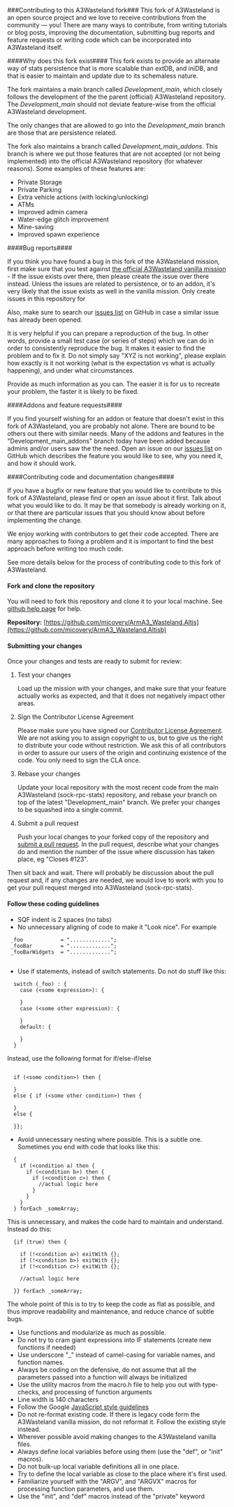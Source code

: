 ###Contributing to this A3Wasteland fork###
This fork of A3Wasteland is an open source project and we love to receive contributions from the community — you! There are many ways to contribute, from writing tutorials or blog posts, improving the documentation, submitting bug reports and feature requests or writing code which can be incorporated into A3Wasteland itself.

####Why does this fork exist####
This fork exists to provide an alternate way of stats persistence that is more scalable than extDB, and iniDB, and that is easier to maintain and update due to its schemaless nature.
  
The fork maintains a main branch called *Development_main*, which closely follows the development of the the parent (official) A3Wasteland repository. The *Development_main* should not deviate feature-wise from the official A3Wasteland development.
 
The only changes that are allowed to go into the *Development_main* branch are those that are persistence related.
 
The fork also maintains a branch called *Development_main_addons*. This branch is where we put those features that are not accepted (or not being implemented) into the official A3Wasteland repository (for whatever reasons). Some examples of these features are:
 
 * Private Storage
 * Private Parking
 * Extra vehicle actions (with locking/unlocking)
 * ATMs
 * Improved admin camera
 * Water-edge glitch improvement
 * Mine-saving 
 * Improved spawn experience 
 

####Bug reports####


If you think you have found a bug in this fork of the A3Wasteland mission, first make sure that you test against [the official A3Wasteland vanilla mission](https://github.com/A3Wasteland/ArmA3_Wasteland.Altis) - If the issue exists over there, then please create the issue over there instead. Unless the issues are related to persistence, or to an addon, it's very likely that the issue exists as well in the vanilla mission.
Only create issues in this repository for 
 
Also, make sure to search our [issues list](https://github.com/micovery/ArmA3_Wasteland.Altis/issues) on GitHub in case a similar issue has already been opened.

It is very helpful if you can prepare a reproduction of the bug. In other words, provide a small test case (or series of steps) which we can do in order to consistently reproduce the bug. It makes it easier to find the problem and to fix it. Do not simply say "XYZ is not working", please explain how exactly is it not working (what is the expectation vs what is actually happening),  and under what circumstances. 

Provide as much information as you can. The easier it is for us to recreate your problem, the faster it is likely to be fixed.

####Addons and feature requests####

If you find yourself wishing for an addon or feature that doesn't exist in this fork of A3Wasteland, you are probably not alone. There are bound to be others out there with similar needs. Many of the addons and features in the "Development_main_addons" branch today have been added because admins and/or users saw the the need.
Open an issue on our [issues list](https://github.com/micovery/ArmA3_Wasteland.Altis/issues) on GitHub which describes the feature you would like to see, why you need it, and how it should work.

####Contributing code and documentation changes####

If you have a bugfix or new feature that you would like to contribute to this fork of A3Wasteland, please find or open an issue about it first. Talk about what you would like to do. It may be that somebody is already working on it, or that there are particular issues that you should know about before implementing the change.

We enjoy working with contributors to get their code accepted. There are many approaches to fixing a problem and it is important to find the best approach before writing too much code.

See more details below for the process of contributing code to this fork of A3Wasteland.

#### Fork and clone the repository ####

You will need to fork this repository and clone it to your local machine. See 
[github help page](https://help.github.com/articles/fork-a-repo) for help.

**Repository:** [https://github.com/micovery/ArmA3_Wasteland.Altis](https://github.com/micovery/ArmA3_Wasteland.Altisb)

#### Submitting your changes ####

Once your changes and tests are ready to submit for review:

1. Test your changes

    Load up the mission with your changes, and make sure that your feature actually works as expected, and that it does not negatively impact other areas.

2. Sign the Contributor License Agreement

    Please make sure you have signed our [Contributor License Agreement](https://www.clahub.com/agreements/micovery/ArmA3_Wasteland.Altis). We are not asking you to assign copyright to us, but to give us the right to distribute your code without restriction. We ask this of all contributors in order to assure our users of the origin and continuing existence of the code. You only need to sign the CLA once.

3. Rebase your changes

    Update your local repository with the most recent code from the main A3Wasteland (sock-rpc-stats) repository, and rebase your branch on top of the latest "Development_main" branch. We prefer your changes to be squashed into a single commit.

4. Submit a pull request

    Push your local changes to your forked copy of the repository and [submit a pull request](https://help.github.com/articles/using-pull-requests). In the pull request, describe what your changes do and mention the number of the issue where discussion has taken place, eg "Closes #123".

Then sit back and wait. There will probably be discussion about the pull request and, if any changes are needed, we would love to work with you to get your pull request merged into A3Wasteland (sock-rpc-stats).


#### Follow these coding guidelines ####

* SQF indent is 2 spaces (no tabs)
* No unnecessary aligning of code to make it "Look nice". For example

```SQF
 _foo            = ".............";
 _fooBar         = ".............";
 _fooBarWidgets  = ".............";
  
```

* Use if statements, instead of switch statements. Do not do stuff like this:
```
  switch (_foo) : {
    case (<some expression>): {
    
    }
    case (<some other expression): {
    
    }
    default: {
    
    }
  }
```

Instead, use the following format for if/else-if/else

```SQF

  if (<some condition>) then {
  
  }
  else { if (<some other condition>) then {
  
  }
  else {
  
  }};
```


* Avoid unnecessary nesting where possible. This is a subtle one. Sometimes you end with code that looks like this:

```SQF
  {
    if (<condition a) then {
      if (<condition b>) then {
        if (<condition c>) then {
          //actual logic here
        }
      }
    }
  } forEach _someArray;
```

This is unnecessary, and makes the code hard to maintain and understand. Instead do this:

```SQF
  {if (true) then {
  
    if (!<condition a>) exitWith {};
    if (!<condition b>) exitWith {};
    if (!<condition c>) exitWith {};
    
    //actual logic here
  
  }} forEach _someArray;
```

The whole point of this is to try to keep the code as flat as possible, and thus improve readability and maintenance, and reduce chance of subtle bugs.

* Use functions and modularize as much as possible. 
* Do not try to cram giant expressions into IF statements (create new functions if needed)
* Use underscore "_" instead of camel-casing for variable names, and function names.
* Always be coding on the defensive, do not assume that all the parameters passed into a function will always be initialized
* Use the utility macros from the macro.h file to help you out with type-checks, and processing of function arguments
* Line width is 140 characters
* Follow the Google [JavaScript style guidelines](http://google-styleguide.googlecode.com/svn/trunk/javascriptguide.xml)
* Do not re-format existing code. If there is legacy code form the A3Wasteland vanilla mission, do not reformat it. Follow the existing style instead.
* Wherever possible avoid making changes to the A3Wasteland vanilla files.
* Always define local variables before using them (use the "def", or "init" macros).
* Do not bulk-up local variable definitions all in one place. 
* Try to define the local variable as close to the place where it's first used.
* Familiarize yourself with the "ARGV", and "ARGVX" macros for processing function parameters, and use them.
* Use the "init", and "def" macros instead of the "private" keyword
